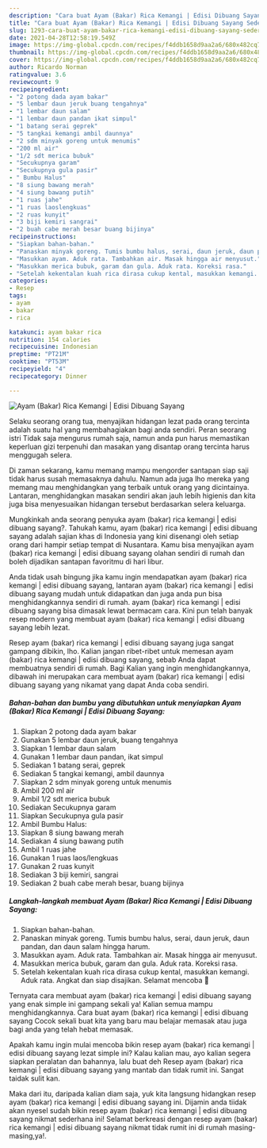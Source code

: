 ```yaml
---
description: "Cara buat Ayam (Bakar) Rica Kemangi | Edisi Dibuang Sayang Sederhana Untuk Jualan"
title: "Cara buat Ayam (Bakar) Rica Kemangi | Edisi Dibuang Sayang Sederhana Untuk Jualan"
slug: 1293-cara-buat-ayam-bakar-rica-kemangi-edisi-dibuang-sayang-sederhana-untuk-jualan
date: 2021-04-28T12:58:19.549Z
image: https://img-global.cpcdn.com/recipes/f4ddb1658d9aa2a6/680x482cq70/ayam-bakar-rica-kemangi-edisi-dibuang-sayang-foto-resep-utama.jpg
thumbnail: https://img-global.cpcdn.com/recipes/f4ddb1658d9aa2a6/680x482cq70/ayam-bakar-rica-kemangi-edisi-dibuang-sayang-foto-resep-utama.jpg
cover: https://img-global.cpcdn.com/recipes/f4ddb1658d9aa2a6/680x482cq70/ayam-bakar-rica-kemangi-edisi-dibuang-sayang-foto-resep-utama.jpg
author: Ricardo Norman
ratingvalue: 3.6
reviewcount: 9
recipeingredient:
- "2 potong dada ayam bakar"
- "5 lembar daun jeruk buang tengahnya"
- "1 lembar daun salam"
- "1 lembar daun pandan ikat simpul"
- "1 batang serai geprek"
- "5 tangkai kemangi ambil daunnya"
- "2 sdm minyak goreng untuk menumis"
- "200 ml air"
- "1/2 sdt merica bubuk"
- "Secukupnya garam"
- "Secukupnya gula pasir"
- " Bumbu Halus"
- "8 siung bawang merah"
- "4 siung bawang putih"
- "1 ruas jahe"
- "1 ruas laoslengkuas"
- "2 ruas kunyit"
- "3 biji kemiri sangrai"
- "2 buah cabe merah besar buang bijinya"
recipeinstructions:
- "Siapkan bahan-bahan."
- "Panaskan minyak goreng. Tumis bumbu halus, serai, daun jeruk, daun pandan, dan daun salam hingga harum."
- "Masukkan ayam. Aduk rata. Tambahkan air. Masak hingga air menyusut."
- "Masukkan merica bubuk, garam dan gula. Aduk rata. Koreksi rasa."
- "Setelah kekentalan kuah rica dirasa cukup kental, masukkan kemangi. Aduk rata. Angkat dan siap disajikan. Selamat mencoba 💐"
categories:
- Resep
tags:
- ayam
- bakar
- rica

katakunci: ayam bakar rica 
nutrition: 154 calories
recipecuisine: Indonesian
preptime: "PT21M"
cooktime: "PT53M"
recipeyield: "4"
recipecategory: Dinner

---
```



![Ayam (Bakar) Rica Kemangi | Edisi Dibuang Sayang](https://img-global.cpcdn.com/recipes/f4ddb1658d9aa2a6/680x482cq70/ayam-bakar-rica-kemangi-edisi-dibuang-sayang-foto-resep-utama.jpg)

Selaku seorang orang tua, menyajikan hidangan lezat pada orang tercinta adalah suatu hal yang membahagiakan bagi anda sendiri. Peran seorang istri Tidak saja mengurus rumah saja, namun anda pun harus memastikan keperluan gizi terpenuhi dan masakan yang disantap orang tercinta harus menggugah selera.

Di zaman  sekarang, kamu memang mampu mengorder santapan siap saji tidak harus susah memasaknya dahulu. Namun ada juga lho mereka yang memang mau menghidangkan yang terbaik untuk orang yang dicintainya. Lantaran, menghidangkan masakan sendiri akan jauh lebih higienis dan kita juga bisa menyesuaikan hidangan tersebut berdasarkan selera keluarga. 



Mungkinkah anda seorang penyuka ayam (bakar) rica kemangi | edisi dibuang sayang?. Tahukah kamu, ayam (bakar) rica kemangi | edisi dibuang sayang adalah sajian khas di Indonesia yang kini disenangi oleh setiap orang dari hampir setiap tempat di Nusantara. Kamu bisa menyajikan ayam (bakar) rica kemangi | edisi dibuang sayang olahan sendiri di rumah dan boleh dijadikan santapan favoritmu di hari libur.

Anda tidak usah bingung jika kamu ingin mendapatkan ayam (bakar) rica kemangi | edisi dibuang sayang, lantaran ayam (bakar) rica kemangi | edisi dibuang sayang mudah untuk didapatkan dan juga anda pun bisa menghidangkannya sendiri di rumah. ayam (bakar) rica kemangi | edisi dibuang sayang bisa dimasak lewat bermacam cara. Kini pun telah banyak resep modern yang membuat ayam (bakar) rica kemangi | edisi dibuang sayang lebih lezat.

Resep ayam (bakar) rica kemangi | edisi dibuang sayang juga sangat gampang dibikin, lho. Kalian jangan ribet-ribet untuk memesan ayam (bakar) rica kemangi | edisi dibuang sayang, sebab Anda dapat membuatnya sendiri di rumah. Bagi Kalian yang ingin menghidangkannya, dibawah ini merupakan cara membuat ayam (bakar) rica kemangi | edisi dibuang sayang yang nikamat yang dapat Anda coba sendiri.

<!--inarticleads1-->

##### Bahan-bahan dan bumbu yang dibutuhkan untuk menyiapkan Ayam (Bakar) Rica Kemangi | Edisi Dibuang Sayang:

1. Siapkan 2 potong dada ayam bakar
1. Gunakan 5 lembar daun jeruk, buang tengahnya
1. Siapkan 1 lembar daun salam
1. Gunakan 1 lembar daun pandan, ikat simpul
1. Sediakan 1 batang serai, geprek
1. Sediakan 5 tangkai kemangi, ambil daunnya
1. Siapkan 2 sdm minyak goreng untuk menumis
1. Ambil 200 ml air
1. Ambil 1/2 sdt merica bubuk
1. Sediakan Secukupnya garam
1. Siapkan Secukupnya gula pasir
1. Ambil  Bumbu Halus:
1. Siapkan 8 siung bawang merah
1. Sediakan 4 siung bawang putih
1. Ambil 1 ruas jahe
1. Gunakan 1 ruas laos/lengkuas
1. Gunakan 2 ruas kunyit
1. Sediakan 3 biji kemiri, sangrai
1. Sediakan 2 buah cabe merah besar, buang bijinya




<!--inarticleads2-->

##### Langkah-langkah membuat Ayam (Bakar) Rica Kemangi | Edisi Dibuang Sayang:

1. Siapkan bahan-bahan.
1. Panaskan minyak goreng. Tumis bumbu halus, serai, daun jeruk, daun pandan, dan daun salam hingga harum.
1. Masukkan ayam. Aduk rata. Tambahkan air. Masak hingga air menyusut.
1. Masukkan merica bubuk, garam dan gula. Aduk rata. Koreksi rasa.
1. Setelah kekentalan kuah rica dirasa cukup kental, masukkan kemangi. Aduk rata. Angkat dan siap disajikan. Selamat mencoba 💐




Ternyata cara membuat ayam (bakar) rica kemangi | edisi dibuang sayang yang enak simple ini gampang sekali ya! Kalian semua mampu menghidangkannya. Cara buat ayam (bakar) rica kemangi | edisi dibuang sayang Cocok sekali buat kita yang baru mau belajar memasak atau juga bagi anda yang telah hebat memasak.

Apakah kamu ingin mulai mencoba bikin resep ayam (bakar) rica kemangi | edisi dibuang sayang lezat simple ini? Kalau kalian mau, ayo kalian segera siapkan peralatan dan bahannya, lalu buat deh Resep ayam (bakar) rica kemangi | edisi dibuang sayang yang mantab dan tidak rumit ini. Sangat taidak sulit kan. 

Maka dari itu, daripada kalian diam saja, yuk kita langsung hidangkan resep ayam (bakar) rica kemangi | edisi dibuang sayang ini. Dijamin anda tiidak akan nyesel sudah bikin resep ayam (bakar) rica kemangi | edisi dibuang sayang nikmat sederhana ini! Selamat berkreasi dengan resep ayam (bakar) rica kemangi | edisi dibuang sayang nikmat tidak rumit ini di rumah masing-masing,ya!.

